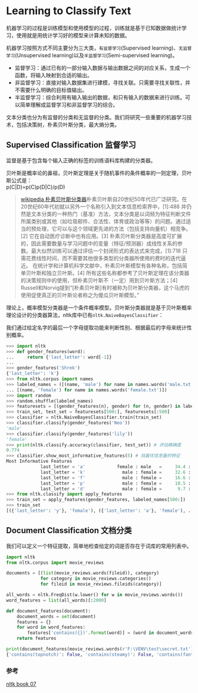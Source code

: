 # Learning to Classify Text

机器学习的过程是训练模型和使用模型的过程，训练就是基于已知数据做统计学习，使用就是用统计学习好的模型来计算未知的数据。

机器学习按照方式不同主要分为三大类，`有监督学习`(Supervised learning)、`无监督学习`(Unsupervised learning)以及`半监督学习`(Semi-supervised learning)。

- 监督学习：通过已有的一部分输入数据与输出数据之间的对应关系，生成一个函数，将输入映射到合适的输出。
- 非监督学习：直接对输入数据集进行建模，寻找关联。只需要寻找关联性，并不需要什么明确的目标值输出。
- 半监督学习：综合利用有输入输出的数据，和只有输入的数据来进行训练。可以简单理解成监督学习和非监督学习的综合。

文本分类也分为有监督的分类和无监督的分类。我们将研究一些重要的机器学习技术，包括决策树，朴素贝叶斯分类，最大熵分类。


## Supervised Classification 监督学习
监督是基于包含每个输入正确的标签的训练语料库构建的分类器。


贝叶斯是概率论的鼻祖，贝叶斯定理是关于随机事件的条件概率的一则定理，贝叶斯公式是：   
p(C|D)=p(C)p(D|C)/p(D)

>[wikipedia 朴素贝叶斯分类器](https://zh.wikipedia.org/wiki/%E6%9C%B4%E7%B4%A0%E8%B4%9D%E5%8F%B6%E6%96%AF%E5%88%86%E7%B1%BB%E5%99%A8)朴素贝叶斯自20世纪50年代已广泛研究。在20世纪60年代初就以另外一个名称引入到文本信息检索界中，[1]:488 并仍然是文本分类的一种热门（基准）方法，文本分类是以词频为特征判断文件所属类别或其他（如垃圾邮件、合法性、体育或政治等等）的问题。通过适当的预处理，它可以与这个领域更先进的方法（包括支持向量机）相竞争。[2] 它在自动医疗诊断中也有应用。[3]
朴素贝叶斯分类器是高度可扩展的，因此需要数量与学习问题中的变量（特征/预测器）成线性关系的参数。最大似然训练可以通过评估一个封闭形式的表达式来完成，[1]:718 只需花费线性时间，而不需要其他很多类型的分类器所使用的费时的迭代逼近。
在统计学和计算机科学文献中，朴素贝叶斯模型有各种名称，包括简单贝叶斯和独立贝叶斯。[4] 所有这些名称都参考了贝叶斯定理在该分类器的决策规则中的使用，但朴素贝叶斯不（一定）用到贝叶斯方法；[4] Russell和Norvig提到“[朴素贝叶斯]有时被称为贝叶斯分类器，这个马虎的使用促使真正的贝叶斯论者称之为傻瓜贝叶斯模型。”

理论上，概率模型分类器是一个条件概率模型。贝叶斯分类器就是基于贝叶斯概率理论设计的分类器算法，nltk库中已有`nltk.NaiveBayesClassifier`：

我们通过给定名字的最后一个字母提取功能来判断性别、根据最后的字母来统计性别概率。
```python
>>> import nltk
>>> def gender_features(word):
...     return {'last_letter': word[-1]}
...
>>> gender_features('Shrek')
{'last_letter': 'k'}
>>> from nltk.corpus import names
>>> labeled_names = ([(name, 'male') for name in names.words('male.txt')] +
... [(name, 'female') for name in names.words('female.txt')])
>>> import random
>>> random.shuffle(labeled_names)
>>> featuresets = [(gender_features(n), gender) for (n, gender) in labeled_names]
>>> train_set, test_set = featuresets[500:], featuresets[:500]
>>> classifier = nltk.NaiveBayesClassifier.train(train_set)
>>> classifier.classify(gender_features('Neo'))
'male'
>>> classifier.classify(gender_features('lily'))
'female'
>>> print(nltk.classify.accuracy(classifier, test_set)) # 评估精确度
0.774
>>> classifier.show_most_informative_features(5) # 找最优信息量的特征
Most Informative Features
             last_letter = 'a'            female : male   =     34.4 : 1.0
             last_letter = 'k'              male : female =     32.6 : 1.0
             last_letter = 'f'              male : female =     16.6 : 1.0
             last_letter = 'p'              male : female =     10.5 : 1.0
             last_letter = 'd'              male : female =      9.7 : 1.0
>>> from nltk.classify import apply_features
>>> train_set = apply_features(gender_features, labeled_names[500:])
>>> train_set
[({'last_letter': 'y'}, 'female'), ({'last_letter': 'a'}, 'female'), ...]
```

## Document Classification 文档分类
我们可以定义一个特征提取，简单地检查给定的词是否存在于词库的常用列表中。

```python
import nltk
from nltk.corpus import movie_reviews

documents = [(list(movie_reviews.words(fileid)), category)
             for category in movie_reviews.categories()
             for fileid in movie_reviews.fileids(category)]

all_words = nltk.FreqDist(w.lower() for w in movie_reviews.words())
word_features = list(all_words)[:2000]

def document_features(document):
    document_words = set(document)
    features = {}
    for word in word_features:
        features['contains({})'.format(word)] = (word in document_words)
    return features

print(document_features(movie_reviews.words(r'F:\VENV\test\secret.txt')))
{'contains(topnotch)': False, 'contains(steamy)': False, 'contains(fantastic)': False, 'contains(eases)': False,...}
```


### 参考
[nltk book 07](http://www.nltk.org/book/ch07.html)
